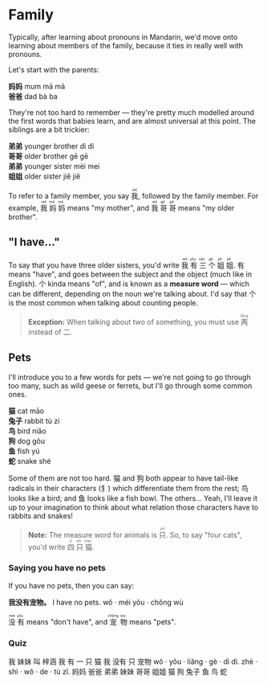 # Family
Typically, after learning about pronouns in Mandarin, we'd move onto learning about members of the family, because it ties in really well with pronouns.

Let's start with the parents:

<div class="phrase">
    <strong>妈妈</strong> <span>mum</span> <span>mā mā</span>
</div>

<div class="phrase">
    <strong>爸爸</strong> <span>dad</span> <span>bà ba</span>
</div>

They're not too hard to remember — they're pretty much modelled around the first words that babies learn, and are almost universal at this point. The siblings are a bit trickier:

<div class="split">
    <div>
        <div class="phrase">
            <strong>弟弟</strong> <span>younger brother</span> <span>dì dì</span>
        </div>
        <div class="phrase">
            <strong>哥哥</strong> <span>older brother</span> <span>gē gē</span>
        </div>
    </div>
    <div>
        <div class="phrase">
            <strong>弟弟</strong> <span>younger sister</span> <span>mèi mei</span>
        </div>
        <div class="phrase">
            <strong>姐姐</strong> <span>older sister</span> <span>jiě jiě</span>
        </div>
    </div>
</div>

To refer to a family member, you say <ruby>我 <rt>wǒ</rt></ruby>, followed by the family member. For example, <ruby>我 <rt>wǒ</rt> 妈 <rt>mā</rt> 妈 <rt>mā</rt></ruby> means "my mother", and <ruby>我 <rt>wǒ</rt> 哥 <rt>gē</rt> 哥 <rt>gē</rt></ruby> means "my older brother".

## "I have..."
To say that you have three older sisters, you'd write <ruby>我 <rt>wǒ</rt> 有 <rt>yǒu</rt> 三 <rt>sān</rt> 个 <rt>gè</rt> 姐 <rt>jiě</rt> 姐 <rt>jiě</rt></ruby>. 有 means "have", and goes between the subject and the object (much like in English). 个 kinda means "of", and is known as a <strong>measure word</strong> — which can be different, depending on the noun we're talking about. I'd say that 个 is the most common when talking about counting people.

> **Exception:** When talking about two of something, you must use <ruby>两 <rt>liǎng</rt></ruby> instead of 二.

## Pets
I'll introduce you to a few words for pets — we're not going to go through too many, such as wild geese or ferrets, but I'll go through some common ones.

<div class="split">
    <div>
        <div class="phrase">
            <strong>猫</strong> <span>cat</span> <span>māo</span>
        </div>
        <div class="phrase">
            <strong>兔子</strong> <span>rabbit</span> <span>tù zi</span>
        </div>
        <div class="phrase">
            <strong>鸟</strong> <span>bird</span> <span>niǎo</span>
        </div>
    </div>
    <div>
        <div class="phrase">
            <strong>狗</strong> <span>dog</span> <span>gǒu</span>
        </div>
        <div class="phrase">
            <strong>鱼</strong> <span>fish</span> <span>yú</span>
        </div>
        <div class="phrase">
            <strong>蛇</strong> <span>snake</span> <span>shé</span>
        </div>
    </div>
</div>

Some of them are not too hard. 猫 and 狗 both appear to have tail-like radicals in their characters (犭) which differentiate them from the rest; 鸟 looks like a bird; and 鱼 looks like a fish bowl. The others... Yeah, I'll leave it up to your imagination to think about what relation those characters have to rabbits and snakes!

> **Note:** The measure word for animals is <ruby>只 <rt>zhī</rt></ruby>. So, to say "four cats", you'd write <ruby>四 <rt>sì</rt> 只 <rt>zhī</rt> 猫 <rt>māo</rt></ruby>.

### Saying you have no pets
If you have no pets, then you can say:

<div class="phrase">
    <strong>我没有宠物。</strong> <span>I have no pets.</span> <span>wǒ · méi yǒu · chǒng wù</span>
</div>

<ruby>没 <rt>méi</rt> 有 <rt>yǒu</rt></ruby> means "don't have", and <ruby>宠 <rt>chǒng</rt> 物 <rt>wù</rt></ruby> means "pets".

### Quiz

<quiz-set>
    <quiz-page type="arrange">
        <quiz-question question="你妹妹叫什么名字？" after="我妹妹叫梓涵。">
            <quiz-block>我</quiz-block>
            <quiz-block>妹妹</quiz-block>
            <quiz-block>叫</quiz-block>
            <quiz-block>梓涵</quiz-block>
        </quiz-question>
        <quiz-question question="你有<ruby>多 <rt>duō</rt> 少 <rt>shǎo</rt></ruby>只猫？" after="我有一只猫。">
            <quiz-block>我</quiz-block>
            <quiz-block>有</quiz-block>
            <quiz-block>一</quiz-block>
            <quiz-block>只</quiz-block>
            <quiz-block>猫</quiz-block>
        </quiz-question>
        <quiz-question question="你有宠物吗？" after="我没有只宠物。">
            <quiz-block>我</quiz-block>
            <quiz-block>没有</quiz-block>
            <quiz-block>只</quiz-block>
            <quiz-block>宠物</quiz-block>
        </quiz-question>
    </quiz-page>
    <quiz-page type="pinyin">
        <quiz-question question="Transcribe: 我有两个弟弟。">wǒ · yǒu · liǎng · gè · dì dì.</quiz-question>
        <quiz-question question="Transcribe: 这是我的兔子。">zhè · shì · wǒ · de · tù zǐ.</quiz-question>
    </quiz-page>
    <quiz-page type="match">
        <quiz-block answer="mum">妈妈</quiz-block>
        <quiz-block answer="dad">爸爸</quiz-block>
        <quiz-block answer="younger brother">弟弟</quiz-block>
        <quiz-block answer="younger sister">妹妹</quiz-block>
        <quiz-block answer="older brother">哥哥</quiz-block>
        <quiz-block answer="older sister">姐姐</quiz-block>
    </quiz-page>
    <quiz-page type="match">
        <quiz-block answer="cat">猫</quiz-block>
        <quiz-block answer="dog">狗</quiz-block>
        <quiz-block answer="rabbit">兔子</quiz-block>
        <quiz-block answer="fish">鱼</quiz-block>
        <quiz-block answer="bird">鸟</quiz-block>
        <quiz-block answer="snake">蛇</quiz-block>
    </quiz-page>
</quiz-set>